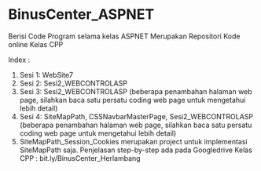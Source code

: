 # BinusCenter_ASPNET
Berisi Code Program selama kelas ASPNET
Merupakan Repositori Kode online Kelas CPP

Index : 
1. Sesi 1: WebSite7
2. Sesi 2: Sesi2_WEBCONTROLASP
3. Sesi 3: Sesi2_WEBCONTROLASP (beberapa penambahan halaman web page, silahkan baca satu persatu coding web page untuk mengetahui lebih detail)
4. Sesi 4: SiteMapPath, CSSNavbarMasterPage, Sesi2_WEBCONTROLASP (beberapa penambahan halaman web page, silahkan baca satu persatu coding web page untuk mengetahui lebih detail)
5. SiteMapPath_Session_Cookies merupakan project untuk implementasi SiteMapPath saja. Penjelasan step-by-step ada pada Googledrive Kelas CPP : bit.ly/BinusCenter_Herlambang
